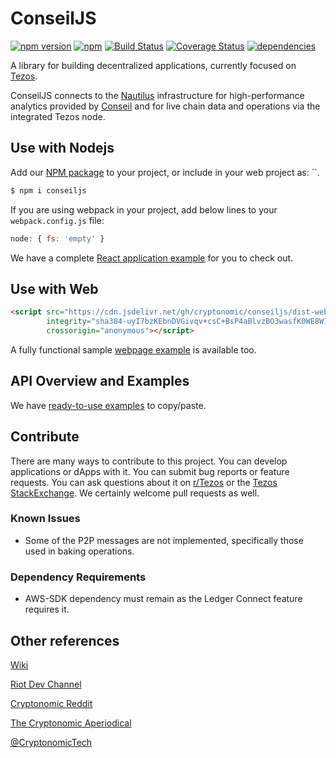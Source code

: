 # ConseilJS

[![npm version](https://img.shields.io/npm/v/conseiljs.svg)](https://www.npmjs.com/package/conseiljs)
[![npm](https://img.shields.io/npm/dm/conseiljs.svg)](https://www.npmjs.com/package/conseiljs)
[![Build Status](https://travis-ci.org/Cryptonomic/ConseilJS.svg?branch=master)](https://travis-ci.org/Cryptonomic/ConseilJS)
[![Coverage Status](https://coveralls.io/repos/github/Cryptonomic/ConseilJS/badge.svg?branch=master)](https://coveralls.io/github/Cryptonomic/ConseilJS?branch=master)
[![dependencies](https://david-dm.org/Cryptonomic/ConseilJS/status.svg)](https://david-dm.org/Cryptonomic/ConseilJS)

A library for building decentralized applications, currently focused on [Tezos](http://tezos.com/).

ConseilJS connects to the [Nautilus](https://github.com/Cryptonomic/Nautilus) infrastructure for high-performance analytics provided by [Conseil](https://github.com/Cryptonomic/Conseil) and for live chain data and operations via the integrated Tezos node.

## Use with Nodejs

Add our [NPM package](https://www.npmjs.com/package/conseiljs) to your project, or include in your web project as: ``.

```bash
$ npm i conseiljs
```

If you are using webpack in your project, add below lines to your `webpack.config.js` file:

```javascript
node: { fs: 'empty' }
```

We have a complete [React application example](https://github.com/Cryptonomic/ConseilJS-Tutorials) for you to check out.

## Use with Web
```html
<script src="https://cdn.jsdelivr.net/gh/cryptonomic/conseiljs/dist-web/conseiljs.min.js"
        integrity="sha384-uyI7bzKEbnDVGivqv+csC+BsP4aBlvzBO3wasfK0WE8W1pblmrQLwd/AUqUgSG/T"
        crossorigin="anonymous"></script>
```

A fully functional sample [webpage example](https://github.com/Cryptonomic/ConseilJS-HTML-Example) is available too.

## API Overview and Examples

We have [ready-to-use examples](https://cryptonomic.github.io/ConseilJS/) to copy/paste.

## Contribute

There are many ways to contribute to this project. You can develop applications or dApps with it. You can submit bug reports or feature requests. You can ask questions about it on [r/Tezos](http://reddit.com/r/tezos/) or the [Tezos StackExchange](https://tezos.stackexchange.com). We certainly welcome pull requests as well.

### Known Issues

- Some of the P2P messages are not implemented, specifically those used in baking operations.

### Dependency Requirements
- AWS-SDK dependency must remain as the Ledger Connect feature requires it.

## Other references

[Wiki](https://github.com/Cryptonomic/ConseilJS/wiki/Tutorial:-Querying-for-Tezos-alphanet-data-using-the-ConseilJS-v2-API)

[Riot Dev Channel](https://matrix.to/#/!rUwpbdwWhWgKINPyOD:cryptonomic.tech?via=cryptonomic.tech&via=matrix.org&via=ostez.com)

[Cryptonomic Reddit](https://www.reddit.com/r/cryptonomic)

[The Cryptonomic Aperiodical](https://medium.com/the-cryptonomic-aperiodical)

[@CryptonomicTech](https://twitter.com/CryptonomicTech)
